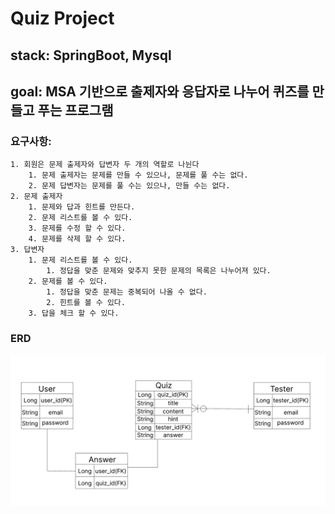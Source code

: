 # Quiz Project
## stack: SpringBoot, Mysql
## goal: MSA 기반으로 출제자와 응답자로 나누어 퀴즈를 만들고 푸는 프로그램

### 요구사항:
    1. 회원은 문제 출제자와 답변자 두 개의 역할로 나뉜다
        1. 문제 출제자는 문제를 만들 수 있으나, 문제를 풀 수는 없다.
        2. 문제 답변자는 문제를 풀 수는 있으나, 만들 수는 없다.
    2. 문제 출제자
        1. 문제와 답과 힌트를 만든다.
        2. 문제 리스트를 볼 수 있다.
        3. 문제를 수정 할 수 있다.
        4. 문제를 삭제 할 수 있다.
    3. 답변자
        1. 문제 리스트를 볼 수 있다.
            1. 정답을 맞춘 문제와 맞추지 못한 문제의 목록은 나누어져 있다.
        2. 문제를 볼 수 있다.
            1. 정답을 맞춘 문제는 중복되어 나올 수 없다.
            2. 힌트를 볼 수 있다.
        3. 답을 체크 할 수 있다.

### ERD
![ERD](docs/images/ERD이미지.png)